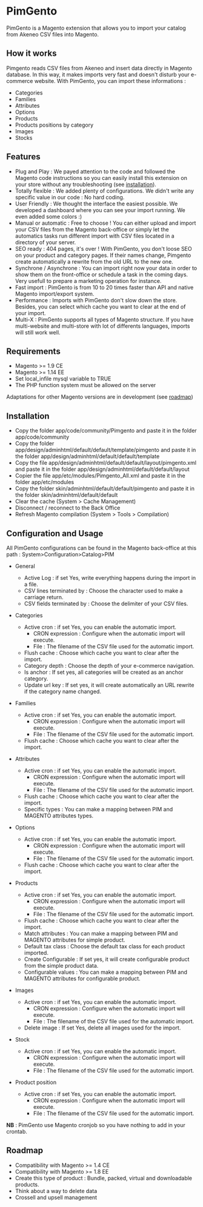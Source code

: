 # PimGento

PimGento is a Magento extension that allows you to import your catalog from Akeneo CSV files into Magento.

## How it works

Pimgento reads CSV files from Akeneo and insert data directly in Magento database.
In this way, it makes imports very fast and doesn't disturb your e-commerce website.
With PimGento, you can import these informations :
* Categories
* Families
* Attributes
* Options
* Products
* Products positions by category
* Images
* Stocks

## Features

* Plug and Play : We payed attention to the code and followed the Magento code instructions so you can easily install this extension on your store without any troubleshooting (see [installation](#installation)).
* Totally flexible : We added plenty of configurations. We didn't write any specific value in our code : No hard coding.
* User Friendly : We thought the interface the easiest possible. We developed a dashboard where you can see your import running. We even added some colors :)
* Manual or automatic : Free to choose ! You can either upload and import your CSV files from the Magento back-office or simply let the automatics tasks run different import with CSV files located in a directory of your server.
* SEO ready : 404 pages, it's over ! With PimGento, you don't loose SEO on your product and category pages. If their names change, Pimgento create automatically a rewrite from the old URL to the new one.
* Synchrone / Asynchrone : You can import right now your data in order to show them on the front-office or schedule a task in the coming days. Very usefull to prepare a marketing operation for instance.
* Fast import : PimGento is from 10 to 20 times faster than API and native Magento import/export system.
* Performance : Imports with PimGento don't slow down the store. Besides, you can select which cache you want to clear at the end of your import.
* Multi-X : PimGento supports all types of Magento structure. If you have multi-website and multi-store with lot of differents languages, imports will still work well.

## Requirements

* Magento >= 1.9 CE
* Magento >= 1.14 EE
* Set local_infile mysql variable to TRUE
* The PHP function system must be allowed on the server

Adaptations for other Magento versions are in development (see [roadmap](#roadmap))

## Installation

* Copy the folder app/code/community/Pimgento and paste it in the folder app/code/community
* Copy the folder app/design/adminhtml/default/default/template/pimgento and paste it in the folder app/design/adminhtml/default/default/template
* Copy the file app/design/adminhtml/default/default/layout/pimgento.xml and paste it in the folder app/design/adminhtml/default/default/layout
* Copier the file app/etc/modules/Pimgento_All.xml and paste it in the folder app/etc/modules
* Copy the folder skin/adminhtml/default/default/pimgento and paste it in the folder skin/adminhtml/default/default
* Clear the cache (System > Cache Management)
* Disconnect / reconnect to the Back Office
* Refresh Magento compilation (System > Tools > Compilation)

## Configuration and Usage

All PimGento configurations can be found in the Magento back-office at this path :
System>Configuration>Catalog>PIM

* General
  * Active Log : if set Yes, write everything happens during the import in a file.
  * CSV lines terminated by : Choose the character used to make a carriage return.
  * CSV fields terminated by : Choose the delimiter of your CSV files.

* Categories
  * Active cron : if set Yes, you can enable the automatic import.
    * CRON expression : Configure when the automatic import will execute.
    * File : The filename of the CSV file used for the automatic import.
  * Flush cache : Choose which cache you want to clear after the import.
  * Category depth : Choose the depth of your e-commerce navigation.
  * Is anchor : If set yes, all categories will be created as an anchor category.
  * Update url key : If set yes, it will create automatically an URL rewrite if the category name changed.

* Families
  * Active cron : if set Yes, you can enable the automatic import.
    * CRON expression : Configure when the automatic import will execute.
    * File : The filename of the CSV file used for the automatic import.
  * Flush cache : Choose which cache you want to clear after the import.

* Attributes
  * Active cron : if set Yes, you can enable the automatic import.
    * CRON expression : Configure when the automatic import will execute.
    * File : The filename of the CSV file used for the automatic import.
  * Flush cache : Choose which cache you want to clear after the import.
  * Specific types : You can make a mapping between PIM and MAGENTO attributes types.

* Options
  * Active cron : if set Yes, you can enable the automatic import.
    * CRON expression : Configure when the automatic import will execute.
    * File : The filename of the CSV file used for the automatic import. 
  * Flush cache : Choose which cache you want to clear after the import.

* Products
  * Active cron : if set Yes, you can enable the automatic import.
    * CRON expression : Configure when the automatic import will execute.
    * File : The filename of the CSV file used for the automatic import. 
  * Flush cache : Choose which cache you want to clear after the import.
  * Match attributes : You can make a mapping between PIM and MAGENTO attributes for simple product.
  * Default tax class : Choose the default tax class for each product imported.
  * Create Configurable : If set yes, it will create configurable product from the simple product data.
  * Configurable values : You can make a mapping between PIM and MAGENTO attributes for configurable product.

* Images
  * Active cron : if set Yes, you can enable the automatic import.
    * CRON expression : Configure when the automatic import will execute.
    * File : The filename of the CSV file used for the automatic import.
  * Delete image : If set Yes, delete all images used for the import.
  
* Stock
  * Active cron : if set Yes, you can enable the automatic import.
    * CRON expression : Configure when the automatic import will execute.
    * File : The filename of the CSV file used for the automatic import.

* Product position
  * Active cron : if set Yes, you can enable the automatic import.
    * CRON expression : Configure when the automatic import will execute.
    * File : The filename of the CSV file used for the automatic import.

**NB** : PimGento use Magento cronjob so you have nothing to add in your crontab.

## Roadmap

* Compatibility with Magento >= 1.4 CE
* Compatibility with Magento >= 1.8 EE
* Create this type of product : Bundle, packed, virtual and downloadable products.
* Think about a way to delete data
* Crossell and upsell management